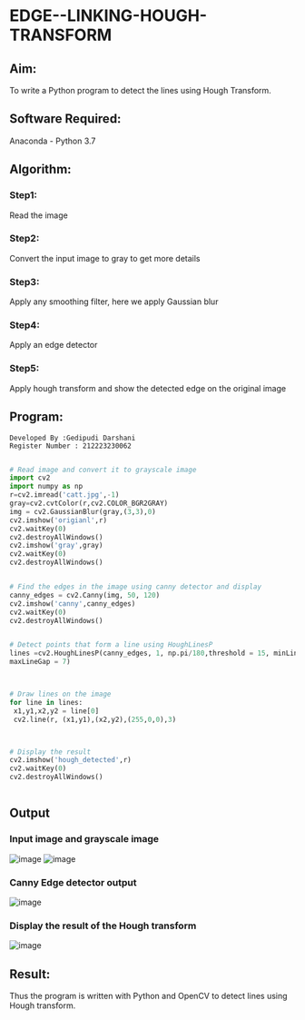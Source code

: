 # EDGE--LINKING-HOUGH-TRANSFORM
## Aim:
To write a Python program to detect the lines using Hough Transform.

## Software Required:
Anaconda - Python 3.7

## Algorithm:
### Step1:
Read the image

### Step2:
Convert the input image to gray to get more details

### Step3:
Apply any smoothing filter, here we apply Gaussian blur

### Step4:
Apply an edge detector

### Step5:
Apply hough transform and show the detected edge on the original image


## Program:

```
Developed By :Gedipudi Darshani
Register Number : 212223230062
```
```Python

# Read image and convert it to grayscale image
import cv2
import numpy as np
r=cv2.imread('catt.jpg',-1)
gray=cv2.cvtColor(r,cv2.COLOR_BGR2GRAY)
img = cv2.GaussianBlur(gray,(3,3),0)
cv2.imshow('origianl',r)
cv2.waitKey(0)
cv2.destroyAllWindows()
cv2.imshow('gray',gray)
cv2.waitKey(0)
cv2.destroyAllWindows()


# Find the edges in the image using canny detector and display
canny_edges = cv2.Canny(img, 50, 120)
cv2.imshow('canny',canny_edges)
cv2.waitKey(0)
cv2.destroyAllWindows()


# Detect points that form a line using HoughLinesP
lines =cv2.HoughLinesP(canny_edges, 1, np.pi/180,threshold = 15, minLineLength =5 ,
maxLineGap = 7)



# Draw lines on the image
for line in lines:
 x1,y1,x2,y2 = line[0]
 cv2.line(r, (x1,y1),(x2,y2),(255,0,0),3)



# Display the result
cv2.imshow('hough_detected',r)
cv2.waitKey(0)
cv2.destroyAllWindows()



```
## Output

### Input image and grayscale image
![image](https://github.com/YendluriChandana/Edge-Linking-using-Hough-Transformm/assets/139842204/7472aed6-015c-4edc-a2f4-cb69115cdcf2)
![image](https://github.com/YendluriChandana/Edge-Linking-using-Hough-Transformm/assets/139842204/628ccfe0-2c2f-427e-a85e-64fcce137e38)


### Canny Edge detector output
![image](https://github.com/YendluriChandana/Edge-Linking-using-Hough-Transformm/assets/139842204/afe13819-3676-4f81-9791-8eca121ad802)



### Display the result of the Hough transform
![image](https://github.com/YendluriChandana/Edge-Linking-using-Hough-Transformm/assets/139842204/ccc07ce5-84ae-4c39-b59f-c5bda6a93383)




## Result:
Thus the program is written with Python and OpenCV to detect lines using Hough transform. 
